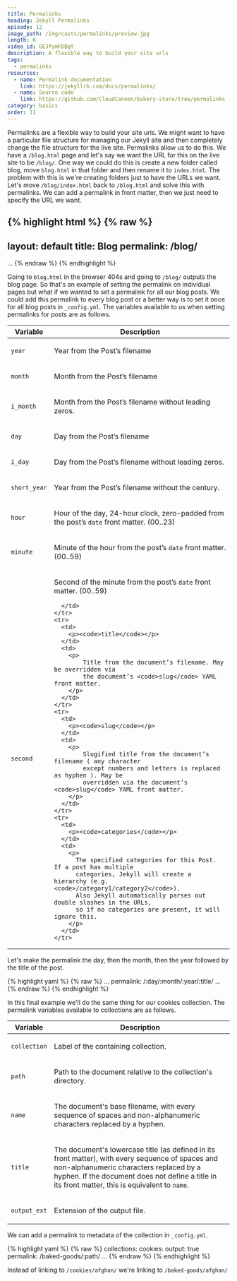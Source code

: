 ```yaml
---
title: Permalinks
heading: Jekyll Permalinks
episode: 12
image_path: /img/casts/permalinks/preview.jpg
length: 6
video_id: GEJfymFDBqY
description: A flexible way to build your site urls
tags:
  - permalinks
resources:
  - name: Permalink documentation
    link: https://jekyllrb.com/docs/permalinks/
  - name: Source code
    link: https://github.com/CloudCannon/bakery-store/tree/permalinks
category: basics
order: 11
---
```

Permalinks are a flexible way to build your site urls. We might want to have a particular file structure for managing our Jekyll site and then completely change the file structure for the live site. Permalinks allow us to do this. We have a `/blog.html` page and let's say we want the URL for this on the live site to be `/blog/`. One way we could do this is create a new folder called blog, move `blog.html` in that folder and then rename it to `index.html`. The problem with this is we're creating folders just to have the URLs we want. Let's move `/blog/index.html` back to `/blog.html` and solve this with permalinks. We can add a permalink in front matter, then we just need to specify the URL we want.

{% highlight html %}
{% raw %}
---
layout: default
title: Blog
permalink: /blog/
---
...
{% endraw %}
{% endhighlight %}

Going to `blog.html` in the browser 404s and going to `/blog/` outputs the blog page. So that's an example of setting the permalink on individual pages but what if we wanted to set a permalink for all our blog posts. We could add this permalink to every blog post or a better way is to set it once for all blog posts in  `_config.yml`. The variables available to us when setting permalinks for posts are as follows.

<table>
  <thead>
    <tr>
      <th>Variable</th>
      <th>Description</th>
    </tr>
  </thead>
  <tbody>
    <tr>
      <td>
        <p><code>year</code></p>
      </td>
      <td>
        <p>Year from the Post’s filename</p>
      </td>
    </tr>
    <tr>
      <td>
        <p><code>month</code></p>
      </td>
      <td>
        <p>Month from the Post’s filename</p>
      </td>
    </tr>
    <tr>
      <td>
        <p><code>i_month</code></p>
      </td>
      <td>
        <p>Month from the Post’s filename without leading zeros.</p>
      </td>
    </tr>
    <tr>
      <td>
        <p><code>day</code></p>
      </td>
      <td>
        <p>Day from the Post’s filename</p>
      </td>
    </tr>
    <tr>
      <td>
        <p><code>i_day</code></p>
      </td>
      <td>
        <p>Day from the Post’s filename without leading zeros.</p>
      </td>
    </tr>
    <tr>
      <td>
        <p><code>short_year</code></p>
      </td>
      <td>
        <p>Year from the Post’s filename without the century.</p>
      </td>
    </tr>
    <tr>
      <td>
        <p><code>hour</code></p>
      </td>
      <td>
        <p>
          Hour of the day, 24-hour clock, zero-padded from the post’s <code>date</code> front matter. (00..23)
        </p>
      </td>
    </tr>
    <tr>
      <td>
        <p><code>minute</code></p>
      </td>
      <td>
        <p>
          Minute of the hour from the post’s <code>date</code> front matter. (00..59)
        </p>
      </td>
    </tr>
    <tr>
      <td>
        <p><code>second</code></p>
      </td>
      <td>
        <p>
          Second of the minute from the post’s <code>date</code> front matter. (00..59)
        </p>

      </td>
    </tr>
    <tr>
      <td>
        <p><code>title</code></p>
      </td>
      <td>
        <p>
            Title from the document’s filename. May be overridden via
            the document’s <code>slug</code> YAML front matter.
        </p>
      </td>
    </tr>
    <tr>
      <td>
        <p><code>slug</code></p>
      </td>
      <td>
        <p>
            Slugified title from the document’s filename ( any character
            except numbers and letters is replaced as hyphen ). May be
            overridden via the document’s <code>slug</code> YAML front matter.
        </p>
      </td>
    </tr>
    <tr>
      <td>
        <p><code>categories</code></p>
      </td>
      <td>
        <p>
          The specified categories for this Post. If a post has multiple
          categories, Jekyll will create a hierarchy (e.g. <code>/category1/category2</code>).
          Also Jekyll automatically parses out double slashes in the URLs,
          so if no categories are present, it will ignore this.
        </p>
      </td>
    </tr>
  </tbody>
</table>

Let's make the permalink the day, then the month, then the year followed by the title of the post.

{% highlight yaml %}
{% raw %}
...
permalink: /:day/:month/:year/:title/
...
{% endraw %}
{% endhighlight %}

In this final example we'll do the same thing for our cookies collection. The permalink variables available to collections are as follows.

<table>
  <thead>
    <tr>
      <th>Variable</th>
      <th>Description</th>
    </tr>
  </thead>
  <tbody>
    <tr>
      <td>
        <p><code>collection</code></p>
      </td>
      <td>
        <p>Label of the containing collection.</p>
      </td>
    </tr>
    <tr>
      <td>
        <p><code>path</code></p>
      </td>
      <td>
        <p>Path to the document relative to the collection's directory.</p>
      </td>
    </tr>
    <tr>
      <td>
        <p><code>name</code></p>
      </td>
      <td>
        <p>The document's base filename, with every sequence of spaces
        and non-alphanumeric characters replaced by a hyphen.</p>
      </td>
    </tr>
    <tr>
      <td>
        <p><code>title</code></p>
      </td>
      <td>
        <p>The document's lowercase title (as defined in its front matter), with every sequence of spaces and non-alphanumeric characters replaced by a hyphen. If the document does not define a title in its front matter, this is equivalent to <code>name</code>.</p>
      </td>
    </tr>
    <tr>
      <td>
        <p><code>output_ext</code></p>
      </td>
      <td>
        <p>Extension of the output file.</p>
      </td>
    </tr>
  </tbody>
</table>

We can add a permalink to metadata of the collection in `_config.yml`.

{% highlight yaml %}
{% raw %}
collections:
  cookies:
    output: true
    permalink: /baked-goods/:path/
...
{% endraw %}
{% endhighlight %}

Instead of linking to `/cookies/afghan/` we're linking to `/baked-goods/afghan/`
